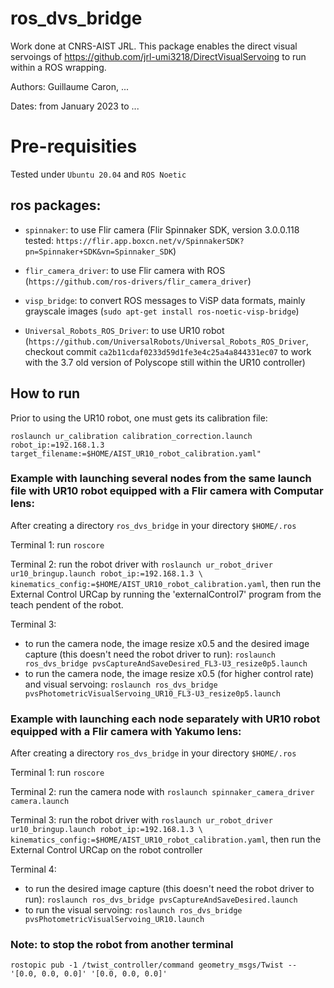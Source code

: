 # ros_dvs_bridge

Work done at CNRS-AIST JRL. This package enables the direct visual servoings of https://github.com/jrl-umi3218/DirectVisualServoing to run within a ROS wrapping. 

Authors: Guillaume Caron, ...

Dates: from January 2023 to ...

# Pre-requisities

Tested under `Ubuntu 20.04` and `ROS Noetic`

## ros packages:
- `spinnaker`: to use Flir camera (Flir Spinnaker SDK, version 3.0.0.118 tested: `https://flir.app.boxcn.net/v/SpinnakerSDK?pn=Spinnaker+SDK&vn=Spinnaker_SDK`)

- `flir_camera_driver`: to use Flir camera with ROS (`https://github.com/ros-drivers/flir_camera_driver`)

- `visp_bridge`: to convert ROS messages to ViSP data formats, mainly grayscale images (`sudo apt-get install ros-noetic-visp-bridge`)

- `Universal_Robots_ROS_Driver`: to use UR10 robot (`https://github.com/UniversalRobots/Universal_Robots_ROS_Driver`, checkout commit `ca2b11cdaf0233d59d1fe3e4c25a4a844331ec07` to work with the 3.7 old version of Polyscope still within the UR10 controller)

## How to run

Prior to using the UR10 robot, one must gets its calibration file:

`roslaunch ur_calibration calibration_correction.launch robot_ip:=192.168.1.3 target_filename:=$HOME/AIST_UR10_robot_calibration.yaml"`

### Example with launching several nodes from the same launch file with UR10 robot equipped with a Flir camera with Computar lens:

After creating a directory `ros_dvs_bridge` in your directory `$HOME/.ros`

Terminal 1: run `roscore`

Terminal 2: run the robot driver with `roslaunch ur_robot_driver ur10_bringup.launch robot_ip:=192.168.1.3 \ kinematics_config:=$HOME/AIST_UR10_robot_calibration.yaml`, then run the External Control URCap by running the 'externalControl7' program from the teach pendent of the robot.

Terminal 3: 
- to run the camera node, the image resize x0.5 and the desired image capture (this doesn't need the robot driver to run): `roslaunch ros_dvs_bridge pvsCaptureAndSaveDesired_FL3-U3_resize0p5.launch`
- to run the camera node, the image resize x0.5 (for higher control rate) and visual servoing: `roslaunch ros_dvs_bridge pvsPhotometricVisualServoing_UR10_FL3-U3_resize0p5.launch`


### Example with launching each node separately with UR10 robot equipped with a Flir camera with Yakumo lens:

After creating a directory `ros_dvs_bridge` in your directory `$HOME/.ros`

Terminal 1: run `roscore`

Terminal 2: run the camera node with `roslaunch spinnaker_camera_driver camera.launch`

Terminal 3: run the robot driver with `roslaunch ur_robot_driver ur10_bringup.launch robot_ip:=192.168.1.3 \ kinematics_config:=$HOME/AIST_UR10_robot_calibration.yaml`, then run the External Control URCap on the robot controller

Terminal 4:
- to run the desired image capture (this doesn't need the robot driver to run): `roslaunch ros_dvs_bridge pvsCaptureAndSaveDesired.launch`
- to run the visual servoing: `roslaunch ros_dvs_bridge pvsPhotometricVisualServoing_UR10.launch`


### Note: to stop the robot from another terminal

`rostopic pub -1 /twist_controller/command geometry_msgs/Twist -- '[0.0, 0.0, 0.0]' '[0.0, 0.0, 0.0]'`


